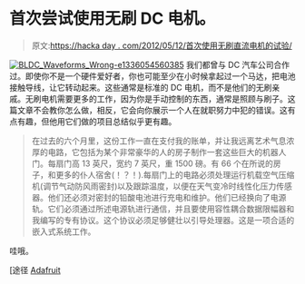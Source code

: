# 首次尝试使用无刷 DC 电机。

> 原文:[https://hacka day . com/2012/05/12/首次使用无刷直流电机的试验/](https://hackaday.com/2012/05/12/the-trials-of-working-with-brushless-dc-motors-for-the-first-time/)

[![](../Images/c517ee178b168ddc34ea7264523a1daf.png "BLDC_Waveforms_Wrong-e1336054560385")](http://hackaday.com/wp-content/uploads/2012/05/bldc_waveforms_wrong-e1336054560385.jpg) 我们都曾与 DC 汽车公司合作过。即使你不是一个硬件爱好者，你也可能至少在小时候拿起过一个马达，把电池接触导线，让它转动起来。这些通常是标准的 DC 电机，而不是他们的无刷亲戚。无刷电机需要更多的工作，因为你是手动控制的东西，通常是照顾与刷子。这篇文章不会教你怎么做，相反，它会向你展示一个人在就职努力中犯的错误。这有点有趣，但他用它们做的项目总结似乎更有趣。

> 在过去的六个月里，这份工作一直在支付我的账单，并让我远离艺术气息浓厚的电路，它包括为某个非常豪华的人的房子制作一套这些巨大的机器人门。每扇门高 13 英尺，宽约 7 英尺，重 1500 磅。有 66 个在所说的房子，和更多的仆人宿舍(！？！).每扇门上的电路必须处理运行机载空气压缩机(调节气动防风雨密封)以及跟踪温度，以便在天气变冷时线性化压力传感器。他们还必须对密封的铅酸电池进行充电和维护。他们已经换向了电源轨。它们必须通过所述电源轨进行通信，并且要使用容性耦合数据限幅器和我编写的专有协议。这个协议必须足够健壮以引导处理器。这是一项合适的嵌入式系统工作。

哇哦。

[途径 [Adafruit](http://www.adafruit.com/blog/2012/05/03/bldcs-the-wrong-way/)